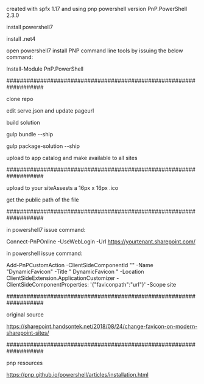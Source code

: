 created with spfx 1.17 and using pnp powershell version PnP.PowerShell 2.3.0

install powershell7 

install .net4 

open powershell7 install PNP command line tools by issuing the below command: 

Install-Module PnP.PowerShell 



###################################################################

clone repo

edit serve.json and update pageurl

build solution 

gulp bundle --ship 

gulp package-solution --ship 

upload to app catalog and make available to all sites 

###################################################################

upload to your siteAssests a 16px x 16px .ico  

get the public path of the file 

###################################################################

in powershell7 issue command:

Connect-PnPOnline -UseWebLogin -Url <https://yourtenant.sharepoint.com/>


in powershell issue command: 

Add-PnPCustomAction -ClientSideComponentId "<id of app>" -Name "DynamicFavicon" -Title " DynamicFavicon " -Location ClientSideExtension.ApplicationCustomizer -ClientSideComponentProperties: '{"faviconpath":"url"}' -Scope site



###################################################################

original source 

https://sharepoint.handsontek.net/2018/08/24/change-favicon-on-modern-sharepoint-sites/


###################################################################

pnp resources

https://pnp.github.io/powershell/articles/installation.html